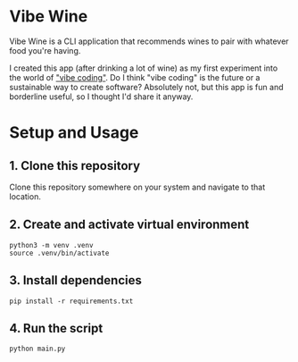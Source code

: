 # Vibe Wine

Vibe Wine is a CLI application that recommends wines to pair with whatever food you're having.

I created this app (after drinking a lot of wine) as my first experiment into the world of ["vibe coding"](https://en.wikipedia.org/wiki/Vibe_coding). Do I think "vibe coding" is the future or a sustainable way to create software? Absolutely not, but this app is fun and borderline useful, so I thought I'd share it anyway.

# Setup and Usage

## 1. Clone this repository
Clone this repository somewhere on your system and navigate to that location.

## 2. Create and activate virtual environment
```
python3 -m venv .venv
source .venv/bin/activate
```

## 3. Install dependencies
```
pip install -r requirements.txt
```

## 4. Run the script
```
python main.py
```
